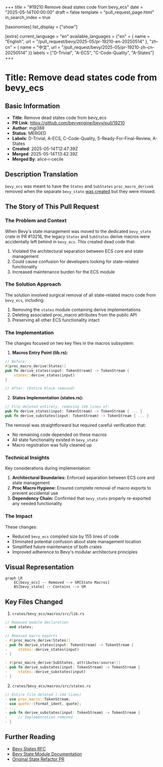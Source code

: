 +++
title = "#19210 Remove dead states code from bevy_ecs"
date = "2025-05-14T00:00:00"
draft = false
template = "pull_request_page.html"
in_search_index = true

[taxonomies]
list_display = ["show"]

[extra]
current_language = "en"
available_languages = {"en" = { name = "English", url = "/pull_request/bevy/2025-05/pr-19210-en-20250514" }, "zh-cn" = { name = "中文", url = "/pull_request/bevy/2025-05/pr-19210-zh-cn-20250514" }}
labels = ["D-Trivial", "A-ECS", "C-Code-Quality", "A-States"]
+++

# Title: Remove dead states code from bevy_ecs

## Basic Information
- **Title**: Remove dead states code from bevy_ecs
- **PR Link**: https://github.com/bevyengine/bevy/pull/19210
- **Author**: mgi388
- **Status**: MERGED
- **Labels**: D-Trivial, A-ECS, C-Code-Quality, S-Ready-For-Final-Review, A-States
- **Created**: 2025-05-14T12:47:39Z
- **Merged**: 2025-05-14T13:42:39Z
- **Merged By**: alice-i-cecile

## Description Translation
`bevy_ecs` was meant to have the `States` and `SubStates` `proc_macro_derive`s removed when the separate `bevy_state` [was created](https://github.com/bevyengine/bevy/issues/13216) but they were missed.

## The Story of This Pull Request

### The Problem and Context
When Bevy's state management was moved to the dedicated `bevy_state` crate in PR #13216, the legacy `States` and `SubStates` derive macros were accidentally left behind in `bevy_ecs`. This created dead code that:
1. Violated the architectural separation between ECS core and state management
2. Could cause confusion for developers looking for state-related functionality
3. Increased maintenance burden for the ECS module

### The Solution Approach
The solution involved surgical removal of all state-related macro code from `bevy_ecs`, including:
1. Removing the `states` module containing derive implementations
2. Deleting associated proc_macro attributes from the public API
3. Preserving all other ECS functionality intact

### The Implementation
The changes focused on two key files in the macros subsystem:

1. **Macros Entry Point (lib.rs):**
```rust
// Before:
#[proc_macro_derive(States)]
pub fn derive_states(input: TokenStream) -> TokenStream {
    states::derive_states(input)
}

// After: (Entire block removed)
```

2. **States Implementation (states.rs):**
```rust
// File deleted entirely, removing 144 lines of:
pub fn derive_states(input: TokenStream) -> TokenStream { ... }
pub fn derive_substates(input: TokenStream) -> TokenStream { ... }
```

The removal was straightforward but required careful verification that:
- No remaining code depended on these macros
- All state functionality existed in `bevy_state`
- Macro registration was fully cleaned up

### Technical Insights
Key considerations during implementation:
1. **Architectural Boundaries:** Enforced separation between ECS core and state management
2. **Proc Macro Hygiene:** Ensured complete removal of macro exports to prevent accidental use
3. **Dependency Chain:** Confirmed that `bevy_state` properly re-exported any needed functionality

### The Impact
These changes:
- Reduced `bevy_ecs` compiled size by 155 lines of code
- Eliminated potential confusion about state management location
- Simplified future maintenance of both crates
- Improved adherence to Bevy's modular architecture principles

## Visual Representation

```mermaid
graph LR
    EC[bevy_ecs] -- Removed --> SM[State Macros]
    BS[bevy_state] -- Contains --> SM
```

## Key Files Changed

1. `crates/bevy_ecs/macros/src/lib.rs`
```rust
// Removed module declaration
- mod states;

// Removed macro exports
- #[proc_macro_derive(States)]
- pub fn derive_states(input: TokenStream) -> TokenStream {
-     states::derive_states(input)
- }

- #[proc_macro_derive(SubStates, attributes(source))]
- pub fn derive_substates(input: TokenStream) -> TokenStream {
-     states::derive_substates(input)
- }
```

2. `crates/bevy_ecs/macros/src/states.rs`
```rust
// Entire file deleted (-144 lines)
- use proc_macro::TokenStream;
- use quote::{format_ident, quote};
- ...
- pub fn derive_substates(input: TokenStream) -> TokenStream {
-     // Implementation removed
- }
```

## Further Reading
- [Bevy States RFC](https://github.com/bevyengine/rfcs/blob/main/rfcs/45-state.md)
- [Bevy State Module Documentation](https://docs.rs/bevy_state/latest/bevy_state/)
- [Original State Refactor PR](#13216)